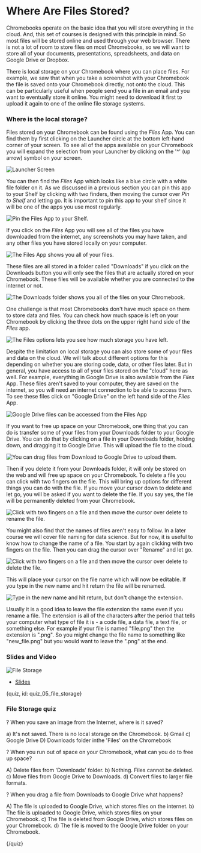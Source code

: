 # Where Are Files Stored?

Chromebooks operate on the basic idea that you will store everything in the cloud. And, this set of courses is designed with this principle in mind. So most files will be stored online and used through your web browser. There is not a lot of room to store files on most Chromebooks, so we will want to store all of your documents, presentations, spreadsheets, and data on Google Drive or Dropbox. 

There is local storage on your Chromebook where you can place files. For example, we saw that when you take a screenshot with your Chromebook the file is saved onto your Chromebook directly, not onto the cloud. This can be particularly useful when people send you a file in an email and you want to eventually store it online. You might need to download it first to upload it again to one of the online file storage systems. 

### Where is the local storage?

Files stored on your Chromebook can be found using the _Files_ App. 
You can find them by first clicking on the Launcher circle at the bottom left-hand corner of your screen. To see all of the apps available on your Chromebook you will expand the selection from your Launcher by clicking on the '^' (up arrow) symbol on your screen. 

![Launcher Screen](images/05_filestorage/05_chromebookintro_filestorage-2.png)

You can then find the _Files_ App which looks like a blue circle with a white file folder on it. As we discussed in a previous section you can pin this app to your Shelf by clicking with two finders, then moving the cursor over _Pin to Shelf_ and letting go. It is important to pin this app to your shelf since it will be one of the apps you use most regularly. 


![Pin the Files App to your Shelf.](images/05_filestorage/05_chromebookintro_filestorage-3.png)


If you click on the _Files_ App you will see all of the files you have downloaded from the internet, any screenshots you may have taken, and any other files you have stored locally on your computer. 

![The Files App shows you all of your files.](images/05_filestorage/05_chromebookintro_filestorage-4.png)

These files are all stored in a folder called "Downloads" if you click on the Downloads button you will only see the files that are actually stored on your Chromebook. These files will be available whether you are connected to the internet or not. 

![The Downloads folder shows you all of the files on your Chromebook.](images/05_filestorage/05_chromebookintro_filestorage-5.png)


One challenge is that most Chromebooks don't have much space on them to store data and files. You can check how much space is left on your Chromebook by clicking the three dots on the upper right hand side of the _Files_ app. 

![The Files options lets you see how much storage you have left.](images/05_filestorage/05_chromebookintro_filestorage-6.png)


Despite the limitation on local storage you can also store some of your files and data on the cloud. We will talk about different options for this depending on whether you are storing code, data, or other files later. But in general, you have access to all of your files stored on the "cloud" here as well. For example, everything in Google Drive is also available from the _Files_ App. These files aren't saved to your computer, they are saved on the internet, so you will need an internet connection to be able to access them. To see these files click on "Google Drive" on the left hand side of the _Files_ App. 

![Google Drive files can be accessed from the Files App](images/05_filestorage/05_chromebookintro_filestorage-7.png)

If you want to free up space on your Chromebook, one thing that you can do is transfer some of your files from your Downloads folder to your Google Drive. You can do that by clicking on a file in your Downloads folder, holding down, and dragging it to Google Drive. This will upload the file to the cloud.

![You can drag files from Download to Google Drive to upload them.](images/05_filestorage/05_chromebookintro_filestorage-8.png)

 Then if you delete it from your Downloads folder, it will only be stored on the web and will free up space on your Chromebook. To delete a file you can click with two fingers on the file. This will bring up options for different things you can do with the file. If you move your cursor down to delete and let go, you will be asked if you want to delete the file. If you say yes, the file will be permanently deleted from your Chromebook. 


![Click with two fingers on a file and then move the cursor over delete to rename the file. ](images/05_filestorage/05_chromebookintro_filestorage-9.png)

You might also find that the names of files aren't easy to follow. In a later course we will cover file naming for data science. But for now, it is useful to know how to change the name of a file. You start by again clicking with two fingers on the file. Then you can drag the cursor over "Rename" and let go.


![Click with two fingers on a file and then move the cursor over delete to delete the file. ](images/05_filestorage/05_chromebookintro_filestorage-10.png)

This will place your cursor on the file name which will now be editable. If you type in the new name and hit return the file will be renamed.

![Type in the new name and hit return, but don't change the extension.](images/05_filestorage/05_chromebookintro_filestorage-10.png)

Usually it is a good idea to leave the file extension the same even if you rename a file. The extension is all of the characters after the period that tells your computer what type of file it is - a code file, a data file, a text file, or something else. For example if your file is named "file.png" then the extension is ".png". So you might change the file name to something like "new_file.png" but you would want to leave the ".png" at the end. 


### Slides and Video

![File Storage]()

* [Slides](https://docs.google.com/presentation/d/1k9e4UEhxg63DWSFkV71u1ewQQe-4DopdXAMG35O0hkc/edit?usp=sharing)


{quiz, id: quiz_05_file_storage}

### File Storage quiz

? When you save an image from the Internet, where is it saved?

a) It's not saved. There is no local storage on the Chromebook.
b) Gmail
c) Google Drive
D) Downloads folder inthe 'Files' on the Chromebook

? When you run out of space on your Chromebook, what can you do to free up space?

A) Delete files from 'Downloads' folder.
b) Nothing. Files cannot be deleted.
c) Move files from Google Drive to Downloads.
d) Convert files to larger file formats.


? When you drag a file from Downloads to Google Drive what happens? 

A) The file is uploaded to Google Drive, which stores files on the internet.
b) The file is uploaded to Google Drive, which stores files on your Chromebook.
c) The file is deleted from Google Drive, which stores files on your Chromebook.
d) The file is moved to the Google Drive folder on your Chromebook.

{/quiz}

